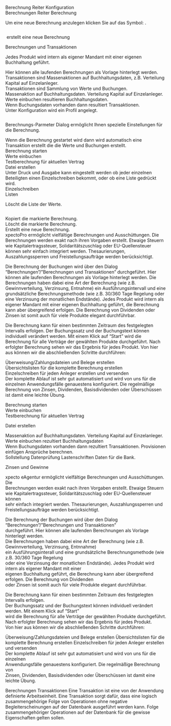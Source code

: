 <!DOCTYPE html>
<html>
<head>
<meta charset="utf-8">
<meta name="viewport" content="width=device-width, initial-scale=1.0">
<title>400_Berechnungen_und_Transaktionen.md</title>
<link rel="stylesheet" href="https://stackedit.io/res-min/themes/base.css" />
<script type="text/javascript" src="https://cdn.mathjax.org/mathjax/latest/MathJax.js?config=TeX-AMS_HTML"></script>
</head>
<body><div class="container"><p>Berechnung Reiter Konfiguration <br>
Berechnungen Reiter Berechnung <br>
<img src="http://xpecto.github.io/docs/img/img_1423558893524.png" alt="" title=""></p>

<p>Um eine neue Berechnung anzulegen klicken Sie auf das Symbol: <img src="http://xpecto.github.io/docs/img/img_1441117511245.png" alt="" title="">. </p>

<p><img src="http://xpecto.github.io/docs/img/img_1440776131894.png" alt="" title=""></p>

<p><img src="http://xpecto.github.io/docs/img/img_1441108798517.png" alt="" title=""> erstellt eine neue Berechnung</p>

<p>Berechnungen und Transaktionen</p>

<p>Jedes Produkt wird intern als eigener Mandant mit einer eigenen Buchhaltung geführt. </p>

<p>Hier können alle laufenden Berechnungen als Vorlage hinterlegt werden.  <br>
Transaktionen sind Massenaktionen auf Buchhaltungsdaten, z.B. Verteilung Kapital auf Einzelanleger. <br>
Transaktionen sind Sammlung von Werte und Buchungen. <br>
Massenaktion auf Buchhaltungsdaten. Verteilung Kapital auf Einzelanleger. <br>
Werte einbuchen resultieren Buchhaltungsdaten. <br>
Wenn Buchungsdaten vorhanden dann resultiert Transaktionen. <br>
Unter Konfiguration wird ein Profil angelegt. </p>

<p><img src="http://xpecto.github.io/docs/img/img_1423564583240.png" alt="" title=""></p>

<p>Berechnungs-Parmeter Dialog ermöglicht Ihnen spezielle Einstellungen für die Berechnung. </p>

<p>Wenn die Berechnung gestartet wird dann wird automatisch eine Transaktion erstellt die die Werte und Buchungen erstellt. <br>
Berechnung starten  <br>
Werte einbuchen <br>
Testberechnung für aktuellen  Vertrag <br>
Datei erstellen <br>
Unter Druck und Ausgabe kann eingestellt werden ob jeder einzelnen Beteiligten einen Einzelschreiben bekommt, oder ob eine Liste gedrückt wird. <br>
Einzelschreiben <br>
Listen</p>

<p><img src="http://xpecto.github.io/docs/img/img_1423565283935.png" alt="" title=""> <br>
Löscht die Liste der Werte.</p>

<p><img src="http://xpecto.github.io/docs/img/img_1423565546161.png" alt="" title=""></p>

<p>Kopiert die markierte Berechnung. <br>
Löscht die markierte Berechnung. <br>
Erstellt eine neue Berechnung. <br>
xpectoPro ermöglicht vielfältige Berechnungen und Ausschüttungen. Die Berechnungen werden exakt nach ihren Vorgaben erstellt. Etwaige Steuern wie Kapitalertragssteuer, Solidaritätszuschlag oder EU-Quellensteuer können sehr einfach integriert werden. Thesaurierungen, Auszahlungssperren und Freistellungsaufträge werden berücksichtigt.</p>

<p>Die Berechnung der Buchungen wird über den Dialog “Berechnungen”/”Berechnungen und Transaktionen” durchgeführt. Hier können alle laufenden Berechnungen als Vorlage hinterlegt werden. Die Berechnungen haben dabei eine Art der Berechnung (wie z.B. Gewinnverteilung, Verzinsung, Entnahme) ein Ausführungsintervall und eine grundsätzliche Berechnungsmethode (wie z.B. 30/360 Tage Regelung oder eine Verzinsung der monatlichen Endstände). Jedes Produkt wird intern als eigener Mandant mit einer eigenen Buchhaltung geführt, die Berechnung kann aber übergreifend erfolgen. Die Berechnung von Dividenden oder Zinsen ist somit auch für viele Produkte elegant durchführbar.</p>

<p>Die Berechnung kann für einen bestimmten Zeitraum des festgelegten Intervalls erfolgen. Der Buchungssatz und der Buchungstext können individuell verändert werden. Mit einem Klick auf “Start” wird die Berechnung für alle Verträge der gewählten Produkte durchgeführt. Nach erfolgter Berechnung sehen wir das Ergebnis für jedes Produkt. Von hier aus können wir die abschließenden Schritte durchführen:</p>

<p>Überweisung/Zahlungsdateien und Belege erstellen <br>
Übersichtslisten für die komplette Berechnung erstellen  <br>
Einzelschreiben für jeden Anleger erstellen und versenden <br>
Der komplette Ablauf ist sehr gut automatisiert und wird von uns für die einzelnen Anwendungsfälle genauestens konfiguriert. Die regelmäßige Berechnung von Zinsen, Dividenden, Basisdividenden oder Überschüssen ist damit eine leichte Übung.</p>

<p>Berechnung starten <br>
Werte einbuchen  <br>
Testberechnung für aktuellen Vertrag</p>

<p>Datei erstellen</p>

<p>Massenaktion auf Buchhaltungsdaten. Verteilung Kapital auf Einzelanleger. <br>
Werte einbuchen rezultiert Buchhaltungsdaten <br>
Wenn Buchungsdaten vorhanden dann rezultiert Transaktionen. Provisionen einfügen Ansprüche berechnen. <br>
Sollstellung Datenprüfung Lastenschriften Daten für die Bank.</p>

<p>Zinsen und Gewinne</p>

<p>xpecto eAgentur ermöglicht vielfältige Berechnungen und Ausschüttungen. Die <br>
Berechnungen werden exakt nach ihren Vorgaben erstellt. Etwaige Steuern <br>
wie Kapitalertragssteuer, Solidaritätszuschlag oder EU-Quellensteuer können <br>
sehr einfach integriert werden. Thesaurierungen, Auszahlungssperren und <br>
Freistellungsaufträge werden berücksichtigt.</p>

<p>Die Berechnung der Buchungen wird über den Dialog “Berechnungen”/”Berechnungen und Transaktionen” <br>
durchgeführt. Hier können alle laufenden Berechnungen als Vorlage hinterlegt werden. <br>
Die Berechnungen haben dabei eine Art der Berechnung (wie z.B. Gewinnverteilung, Verzinsung, Entnnahme) <br>
ein Ausführungsinterall und eine grundsätzliche Berechnungsmethode (wie z.B. 30/360 Tage Regelung <br>
oder eine Verzinsung der monatlichen Endstände). Jedes Produkt wird intern als eigener Mandant mit einer <br>
eigenen Buchhaltung geführt, die Berechnung kann aber übergreifend erfolgen. Die Berechnung von Dividenden <br>
oder Zinsen ist somit auch für viele Produkte elegant durchführbar.</p>

<p>Die Berechnung kann für einen bestimmten Zeitraum des festgelegten Intervalls erfolgen. <br>
Der Buchungssatz und der Buchungstext können individuell verändert werden. Mit einem Klick auf “Start” <br>
wird die Berechnung für alle Verträge der gewählten Produkte durchgeführt. <br>
Nach erfolgter Berechnung sehen wir das Ergebnis für jedes Produkt. <br>
Von hier aus können wir die abschließenden Schritte durchführen:</p>

<p>Überweisung/Zahlungsdateien und Belege erstellen Übersichtslisten für die komplette Berechnung erstellen Einzelschreiben für jeden Anleger erstellen und versenden <br>
Der komplette Ablauf ist sehr gut automatisiert und wird von uns für die einzelnen <br>
Anwendungsfälle genauestens konfiguriert. Die regelmäßige Berechnung von <br>
Zinsen, Dividenden, Basisdividenden oder Überschüssen ist damit eine leichte Übung.</p>

<p>Berechnungen Transaktionen Eine Transaktion ist eine von der Anwendung definierte Arbeitseinheit. Eine Transaktion sorgt dafür, dass eine logisch zusammengehörige Folge von Operationen ohne negative Begleiterscheinungen auf der Datenbank ausgeführt werden kann. Folge zusammengehöriger Operationen  auf der Datenbank für die gewisse Eigenschaften gelten sollen.</p></div></body>
</html>